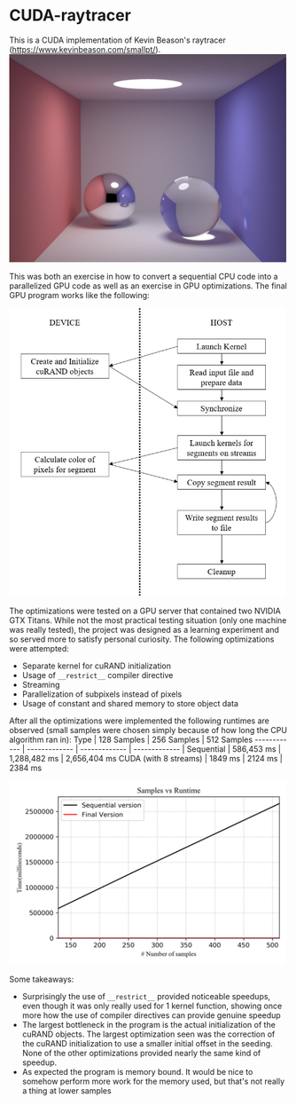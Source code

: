 # CUDA-raytracer

This is a CUDA implementation of Kevin Beason's raytracer (https://www.kevinbeason.com/smallpt/). 
<img src="https://github.com/kerorokun/cuda-raytracer/blob/master/images/result_25k.png" width="500" />

This was both an exercise in how to convert a sequential CPU code into a parallelized GPU code as well as an exercise in GPU optimizations. The final GPU program works like the following:

<img src="https://github.com/kerorokun/cuda-raytracer/blob/master/images/conversion.png" width="500" />

The optimizations were tested on a GPU server that contained two NVIDIA GTX Titans. While not the most practical testing situation (only one machine was really tested), the project was designed as a learning experiment and so served more to satisfy personal curiosity. The following optimizations were attempted:
* Separate kernel for cuRAND initialization
* Usage of `__restrict__` compiler directive
* Streaming
* Parallelization of subpixels instead of pixels
* Usage of constant and shared memory to store object data

After all the optimizations were implemented the following runtimes are observed (small samples were chosen simply because of how long the CPU algorithm ran in):
Type | 128 Samples | 256 Samples | 512 Samples
------------ | ------------- | ------------- | ------------- |
Sequential | 586,453 ms | 1,288,482 ms | 2,656,404 ms
CUDA (with 8 streams) | 1849 ms | 2124 ms | 2384 ms

<img src="https://github.com/kerorokun/cuda-raytracer/blob/master/images/samples_vs_runtime_comparison.png" width="500" />

Some takeaways:
* Surprisingly the use of `__restrict__` provided noticeable speedups, even though it was only really used for 1 kernel function, showing once more how the use of compiler directives can provide genuine speedup
* The largest bottleneck in the program is the actual initialization of the cuRAND objects. The largest optimization seen was the correction of the cuRAND initialization to use a smaller initial offset in the seeding. None of the other optimizations provided nearly the same kind of speedup. 
* As expected the program is memory bound. It would be nice to somehow perform more work for the memory used, but that's not really a thing at lower samples
